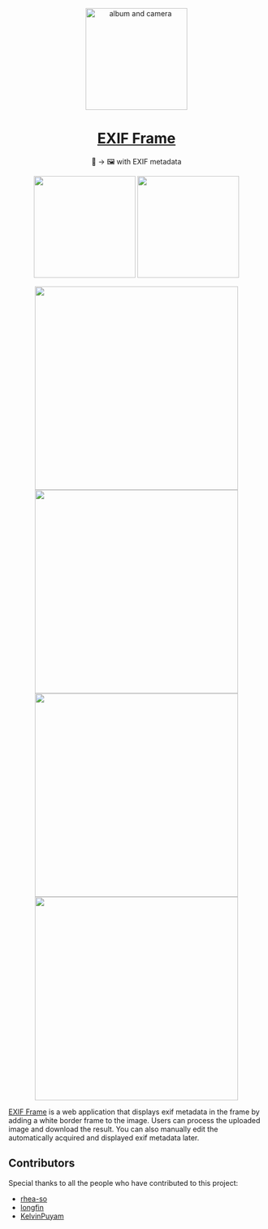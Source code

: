 <p align="center">
  <img src="https://github.com/yurucam/exif-frame/assets/25793226/b9de5dc3-344a-4a3f-8cfb-ed4c82404cea" alt="album and camera" width=200px />
</p>

<h1 align="center"><a href="https://exif-frame.yuru.cam">EXIF Frame</a></h1>

<p align="center">
  📸 → 🖼️ with EXIF metadata
</p>

<p align="center">
  <a href="https://play.google.com/store/apps/details?id=com.yurucam.exif"><img src="https://github.com/yurucam/exif-frame/assets/25793226/9be351a3-6c57-4033-a9e4-d95595a26dcd" width="200px" /></a>
  <a href="https://apps.apple.com/kr/app/exif-%ED%94%84%EB%A0%88%EC%9E%84/id6494989030"><img src="https://github.com/yurucam/exif-frame/assets/25793226/54f6d50f-e5f7-4b46-8bb0-5a646fce0dca" width="200px" /></a>
<p/>

<p align="center">
  <img src="https://github.com/yurucam/exif-frame/assets/25793226/9c992235-709b-46a6-9986-64f9bf7af288" width="400px" />
  <img src="https://github.com/yurucam/exif-frame/assets/25793226/415f3838-38f0-43c8-a5b2-55afa32b6659" width="400px" />
  <img src="https://github.com/yurucam/exif-frame/assets/25793226/55a28890-65bf-482a-a14c-8b9561532717" width="400px" />
  <img src="https://github.com/yurucam/exif-frame/assets/25793226/b8b60b55-665b-42b2-b9c6-d39109fd0777" width="400px" />
<p/>

  
[EXIF Frame](https://exif-frame.yuru.cam) is a web application that displays exif metadata in the frame by adding a white border frame to the image. Users can process the uploaded image and download the result. You can also manually edit the automatically acquired and displayed exif metadata later.

## Contributors

Special thanks to all the people who have contributed to this project:

- [rhea-so](https://github.com/rhea-so)
- [longfin](https://github.com/longfin)
- [KelvinPuyam](https://github.com/KelvinPuyam)
